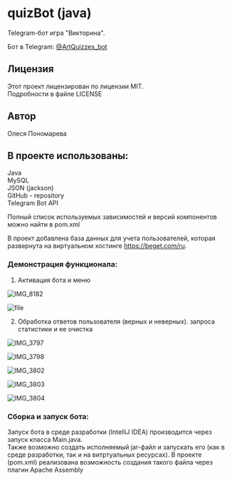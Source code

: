 # quizBot (java)  
Telegram-бот игра "Викторина".   

Бот в Telegram: [@ArtQuizzes_bot](https://t.me/ArtQuizzes_bot)  
 

## Лицензия  
Этот проект лицензирован по лицензии MIT.  
Подробности в файле LICENSE  

## Автор  
Олеся Пономарева  

## В проекте использованы:  
Java  
MySQL  
JSON (jackson)  
GitHub - repository  
Telegram Bot API  

Полный список используемых зависимостей и версий компонентов можно найти в pom.xml  

В проект добавлена база данных для учета пользователей, которая развернута на виртуальном хостинге https://beget.com/ru.

### Демонстрация функционала:  

1. Активация бота и меню
   
![IMG_8182](https://github.com/user-attachments/assets/9fae6987-bfae-4095-b2e8-c16c20c00a41)  
  
![file](https://github.com/user-attachments/assets/00579e36-c1bd-4efb-aa4e-ca36a0770ea8)  
  
  
  

 
  
2. Обработка ответов пользователя (верных и неверных). запроса статистики и ее очистка
   
![IMG_3797](https://github.com/user-attachments/assets/584023a0-d3c5-4d9b-b2f4-b16815c1d7a8)  

![IMG_3798](https://github.com/user-attachments/assets/33fef31a-ac8a-44ef-a545-c7ac5b84af0f)  

![IMG_3802](https://github.com/user-attachments/assets/f526b93b-d3a1-4ba5-8525-eda23ca3e6bc)  

![IMG_3803](https://github.com/user-attachments/assets/3f59e286-13c0-4499-9ad6-5d32370f8663)  

![IMG_3804](https://github.com/user-attachments/assets/e0fbd174-82dd-4727-aa90-f7c719c3910e)  



### Сборка и запуск бота:  
Запуск бота в среде разработки (IntelliJ IDEA) производится через запуск класса Main.java.  
Также возможно создать исполняемый jar-файл и запускать его (как в среде разработки, так и на витртуальных ресурсах). В проекте (pom.xml) реализована возможность создания такого файла через плагин Apache Assembly  
